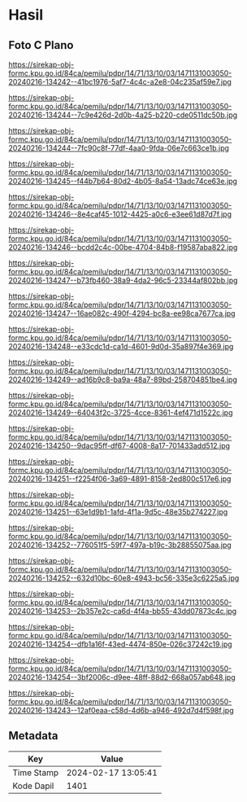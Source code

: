 # Hasil

## Foto C Plano

https://sirekap-obj-formc.kpu.go.id/84ca/pemilu/pdpr/14/71/13/10/03/1471131003050-20240216-134242--41bc1976-5af7-4c4c-a2e8-04c235af59e7.jpg

https://sirekap-obj-formc.kpu.go.id/84ca/pemilu/pdpr/14/71/13/10/03/1471131003050-20240216-134244--7c9e426d-2d0b-4a25-b220-cde0511dc50b.jpg

https://sirekap-obj-formc.kpu.go.id/84ca/pemilu/pdpr/14/71/13/10/03/1471131003050-20240216-134244--7fc90c8f-77df-4aa0-9fda-06e7c663ce1b.jpg

https://sirekap-obj-formc.kpu.go.id/84ca/pemilu/pdpr/14/71/13/10/03/1471131003050-20240216-134245--f44b7b64-80d2-4b05-8a54-13adc74ce63e.jpg

https://sirekap-obj-formc.kpu.go.id/84ca/pemilu/pdpr/14/71/13/10/03/1471131003050-20240216-134246--8e4caf45-1012-4425-a0c6-e3ee61d87d7f.jpg

https://sirekap-obj-formc.kpu.go.id/84ca/pemilu/pdpr/14/71/13/10/03/1471131003050-20240216-134246--bcdd2c4c-00be-4704-84b8-f19587aba822.jpg

https://sirekap-obj-formc.kpu.go.id/84ca/pemilu/pdpr/14/71/13/10/03/1471131003050-20240216-134247--b73fb460-38a9-4da2-96c5-23344af802bb.jpg

https://sirekap-obj-formc.kpu.go.id/84ca/pemilu/pdpr/14/71/13/10/03/1471131003050-20240216-134247--16ae082c-490f-4294-bc8a-ee98ca7677ca.jpg

https://sirekap-obj-formc.kpu.go.id/84ca/pemilu/pdpr/14/71/13/10/03/1471131003050-20240216-134248--e33cdc1d-ca1d-4601-9d0d-35a897f4e369.jpg

https://sirekap-obj-formc.kpu.go.id/84ca/pemilu/pdpr/14/71/13/10/03/1471131003050-20240216-134249--ad16b9c8-ba9a-48a7-89bd-258704851be4.jpg

https://sirekap-obj-formc.kpu.go.id/84ca/pemilu/pdpr/14/71/13/10/03/1471131003050-20240216-134249--64043f2c-3725-4cce-8361-4ef471d1522c.jpg

https://sirekap-obj-formc.kpu.go.id/84ca/pemilu/pdpr/14/71/13/10/03/1471131003050-20240216-134250--9dac95ff-df67-4008-8a17-701433add512.jpg

https://sirekap-obj-formc.kpu.go.id/84ca/pemilu/pdpr/14/71/13/10/03/1471131003050-20240216-134251--f2254f06-3a69-4891-8158-2ed800c517e6.jpg

https://sirekap-obj-formc.kpu.go.id/84ca/pemilu/pdpr/14/71/13/10/03/1471131003050-20240216-134251--63e1d9b1-1afd-4f1a-9d5c-48e35b274227.jpg

https://sirekap-obj-formc.kpu.go.id/84ca/pemilu/pdpr/14/71/13/10/03/1471131003050-20240216-134252--776051f5-59f7-497a-b19c-3b28855075aa.jpg

https://sirekap-obj-formc.kpu.go.id/84ca/pemilu/pdpr/14/71/13/10/03/1471131003050-20240216-134252--632d10bc-60e8-4943-bc56-335e3c6225a5.jpg

https://sirekap-obj-formc.kpu.go.id/84ca/pemilu/pdpr/14/71/13/10/03/1471131003050-20240216-134253--2b357e2c-ca6d-4f4a-bb55-43dd07873c4c.jpg

https://sirekap-obj-formc.kpu.go.id/84ca/pemilu/pdpr/14/71/13/10/03/1471131003050-20240216-134254--dfb1a16f-43ed-4474-850e-026c37242c19.jpg

https://sirekap-obj-formc.kpu.go.id/84ca/pemilu/pdpr/14/71/13/10/03/1471131003050-20240216-134254--3bf2006c-d9ee-48ff-88d2-668a057ab648.jpg

https://sirekap-obj-formc.kpu.go.id/84ca/pemilu/pdpr/14/71/13/10/03/1471131003050-20240216-134243--12af0eaa-c58d-4d6b-a946-492d7d4f598f.jpg


## Metadata

| Key        | Value               |
| ---------- | ------------------- |
| Time Stamp | 2024-02-17 13:05:41 |
| Kode Dapil | 1401                |



